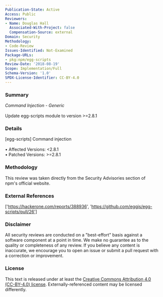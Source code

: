 ```yaml
---
Publication-State: Active
Access: Public
Reviewers:
- Name: Douglas Hall
  Associated-With-Project: false
  Compensation-Source: external
Domain: Security
Methodology:
- Code-Review
Issues-Identified: Not-Examined
Package-URLs:
- pkg:npm/egg-scripts
Review-Date: '2018-08-19'
Scope: Implementation/Full
Schema-Version: '1.0'
SPDX-License-Identifier: CC-BY-4.0
---
```

### Summary
*Command Injection - Generic*<br><br>Update egg-scripts module to version >=2.8.1
### Details
[egg-scripts] Command injection
<br><br>• Affected Versions: <2.8.1
<br>• Patched Versions: >=2.8.1
### Methodology
This review was taken directly from the Security Advisories section of npm's official website.
### External References
['https://hackerone.com/reports/388936', 'https://github.com/eggjs/egg-scripts/pull/26']
### Disclaimer
All security reviews are conducted on a "best-effort" basis against a software component at a point in time. We make no guarantee as to the quality or completeness of any review. If you believe any content is inaccurate, we encourage you to open an issue or submit a pull request with a correction or improvement.
### License
This text is released under at least the [Creative Commons Attribution 4.0 (CC-BY-4.0) license](https://creativecommons.org/licenses/by/4.0/legalcode.txt). Externally-referenced content may be licensed differently.
